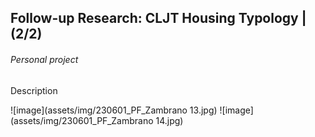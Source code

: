 ## Follow-up Research: CLJT Housing Typology | (2/2)
###### _Personal project_

Description

![image](assets/img/230601_PF_Zambrano 13.jpg)
![image](assets/img/230601_PF_Zambrano 14.jpg)
